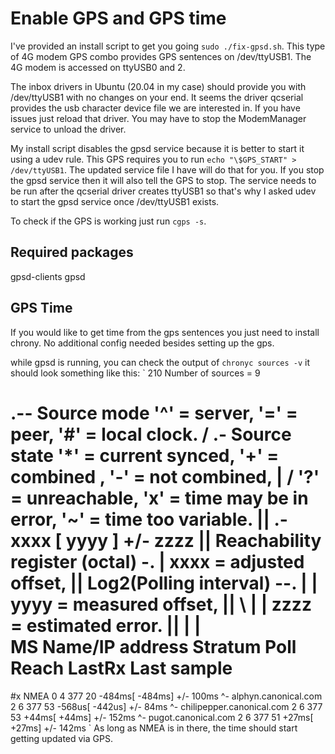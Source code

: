 # Enable GPS and GPS time
I've provided an install script to get you going `sudo ./fix-gpsd.sh`.
This type of 4G modem GPS combo provides GPS sentences on /dev/ttyUSB1.
The 4G modem is accessed on ttyUSB0 and 2.

The inbox drivers in Ubuntu (20.04 in my case) should provide you with /dev/ttyUSB1 with no changes on your end.
It seems the driver qcserial provides the usb character device file we are interested in.
If you have issues just reload that driver. You may have to stop the ModemManager service to unload the driver.

My install script disables the gpsd service because it is better to start it using a udev rule.
This GPS requires you to run `echo "\$GPS_START" > /dev/ttyUSB1`.
The updated service file I have will do that for you. If you stop the gpsd service then it will also tell the
GPS to stop.
The service needs to be run after the qcserial driver creates ttyUSB1 so that's why I asked udev
to start the gpsd service once /dev/ttyUSB1 exists.

To check if the GPS is working just run `cgps -s`.

## Required packages
gpsd-clients gpsd

## GPS Time
If you would like to get time from the gps sentences you just need to install chrony.
No additional config needed besides setting up the gps.

while gpsd is running, you can check the output of `chronyc sources -v`
it should look something like this:
`
210 Number of sources = 9

  .-- Source mode  '^' = server, '=' = peer, '#' = local clock.
 / .- Source state '*' = current synced, '+' = combined , '-' = not combined,
| /   '?' = unreachable, 'x' = time may be in error, '~' = time too variable.
||                                                 .- xxxx [ yyyy ] +/- zzzz
||      Reachability register (octal) -.           |  xxxx = adjusted offset,
||      Log2(Polling interval) --.      |          |  yyyy = measured offset,
||                                \     |          |  zzzz = estimated error.
||                                 |    |           \
MS Name/IP address         Stratum Poll Reach LastRx Last sample
===============================================================================
#x NMEA                          0   4   377    20   -484ms[ -484ms] +/-  100ms
^- alphyn.canonical.com          2   6   377    53   -568us[ -442us] +/-   84ms
^- chilipepper.canonical.com     2   6   377    53    +44ms[  +44ms] +/-  152ms
^- pugot.canonical.com           2   6   377    51    +27ms[  +27ms] +/-  142ms
`
As long as NMEA is in there, the time should start getting updated via GPS.
